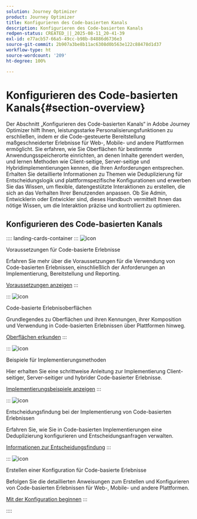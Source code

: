 ```yaml
---
solution: Journey Optimizer
product: Journey Optimizer
title: Konfigurieren des Code-basierten Kanals
description: Konfigurieren des Code-basierten Kanals
redpen-status: CREATED_||_2025-08-11_20-41-39
exl-id: e77acb57-66a5-49cc-b98b-84886d6736e3
source-git-commit: 2b907a3be8b11ac6308d0b563e122c88478d1d37
workflow-type: ht
source-wordcount: '209'
ht-degree: 100%

---
```


# Konfigurieren des Code-basierten Kanals{#section-overview}

Der Abschnitt „Konfigurieren des Code-basierten Kanals“ in Adobe Journey Optimizer hilft Ihnen, leistungsstarke Personalisierungsfunktionen zu erschließen, indem er die Code-gesteuerte Bereitstellung maßgeschneiderter Erlebnisse für Web-, Mobile- und andere Plattformen ermöglicht. Sie erfahren, wie Sie Oberflächen für bestimmte Anwendungsspeicherorte einrichten, an denen Inhalte gerendert werden, und lernen Methoden wie Client-seitige, Server-seitige und Hybridimplementierungen kennen, die Ihren Anforderungen entsprechen. Erhalten Sie detaillierte Informationen zu Themen wie Deduplizierung für Entscheidungslogik und plattformspezifische Konfigurationen und erwerben Sie das Wissen, um flexible, datengestützte Interaktionen zu erstellen, die sich an das Verhalten Ihrer Benutzenden anpassen. Ob Sie Admin, Entwicklerin oder Entwickler sind, dieses Handbuch vermittelt Ihnen das nötige Wissen, um die Interaktion präzise und kontrolliert zu optimieren.

## Konfigurieren des Code-basierten Kanals

:::: landing-cards-container
:::
![icon](https://cdn.experienceleague.adobe.com/icons/list-check.svg?lang=de)

Voraussetzungen für Code-basierte Erlebnisse

Erfahren Sie mehr über die Voraussetzungen für die Verwendung von Code-basierten Erlebnissen, einschließlich der Anforderungen an Implementierung, Bereitstellung und Reporting.

[Voraussetzungen anzeigen](../using/code-based/code-based-prerequisites.md)
:::

:::
![icon](https://cdn.experienceleague.adobe.com/icons/puzzle-piece.svg?lang=de)

Code-basierte Erlebnisoberflächen

Grundlegendes zu Oberflächen und ihren Kennungen, ihrer Komposition und Verwendung in Code-basierten Erlebnissen über Plattformen hinweg.

[Oberflächen erkunden](../using/code-based/code-based-surface.md)
:::

:::
![icon](https://cdn.experienceleague.adobe.com/icons/code-branch.svg?lang=de)

Beispiele für Implementierungsmethoden

Hier erhalten Sie eine schrittweise Anleitung zur Implementierung Client-seitiger, Server-seitiger und hybrider Code-basierter Erlebnisse.

[Implementierungsbeispiele anzeigen](../using/code-based/code-based-implementation-samples.md)
:::

:::
![icon](https://cdn.experienceleague.adobe.com/icons/bullseye.svg?lang=de)

Entscheidungsfindung bei der Implementierung von Code-basierten Erlebnissen

Erfahren Sie, wie Sie in Code-basierten Implementierungen eine Deduplizierung konfigurieren und Entscheidungsanfragen verwalten.

[Informationen zur Entscheidungsfindung](../using/code-based/code-based-decisioning-implementations.md)
:::

:::
![icon](https://cdn.experienceleague.adobe.com/icons/gear.svg?lang=de)

Erstellen einer Konfiguration für Code-basierte Erlebnisse

Befolgen Sie die detaillierten Anweisungen zum Erstellen und Konfigurieren von Code-basierten Erlebnissen für Web-, Mobile- und andere Plattformen.

[Mit der Konfiguration beginnen](../using/code-based/code-based-configuration.md)
:::

::::

